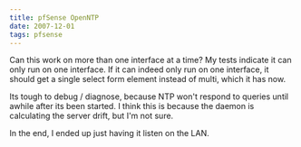 ```yaml
---
title: pfSense OpenNTP
date: 2007-12-01
tags: pfsense
---
```

Can this work on more than one interface at a time? My tests indicate it can only run on one interface. If it can indeed only run on one interface, it should get a single select form element instead of multi, which it has now.

Its tough to debug / diagnose, because NTP won't respond to queries until awhile after its been started. I think this is because the daemon is calculating the server drift, but I'm not sure.

In the end, I ended up just having it listen on the LAN.

